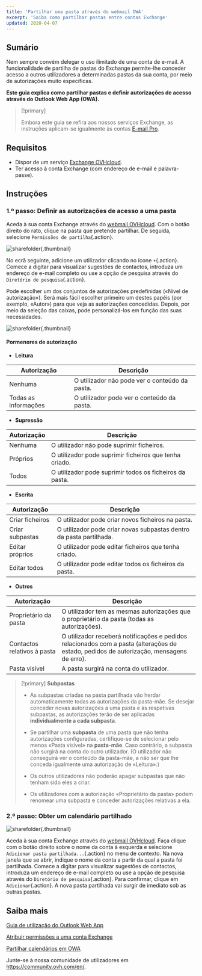 ```yaml
---
title: 'Partilhar uma pasta através do webmail OWA'
excerpt: 'Saiba como partilhar pastas entre contas Exchange'
updated: 2020-04-07
---
```


## Sumário

Nem sempre convém delegar o uso ilimitado de uma conta de e-mail. A funcionalidade de partilha de pastas do Exchange permite-lhe conceder acesso a outros utilizadores a determinadas pastas da sua conta, por meio de autorizações muito específicas.

**Este guia explica como partilhar pastas e definir autorizações de acesso através do Outlook Web App (OWA).**

> [!primary]
>
> Embora este guia se refira aos nossos serviços Exchange, as instruções aplicam-se igualmente às contas [E-mail Pro](/links/web/email-pro).
>

## Requisitos

- Dispor de um serviço [Exchange OVHcloud](/links/web/emails-hosted-exchange).
- Ter acesso à conta Exchange (com endereço de e-mail e palavra-passe).

## Instruções

### 1.º passo: Definir as autorizações de acesso a uma pasta

Aceda à sua conta Exchange através do [webmail OVHcloud](/links/web/email). Com o botão direito do rato, clique na pasta que pretende partilhar. De seguida, selecione `Permissões de partilha`{.action}.

![sharefolder](images/exchange-folder-step1.png){.thumbnail}

No ecrã seguinte, adicione um utilizador clicando no ícone `+`{.action}. Comece a digitar para visualizar sugestões de contactos, introduza um endereço de e-mail completo ou use a opção de pesquisa através do `Diretório de pesquisa`{.action}.

Pode escolher um dos conjuntos de autorizações predefinidas («Nível de autorização»). Será mais fácil escolher primeiro um destes papéis (por exemplo, «Autor») para que veja as autorizações concedidas. Depois, por meio da seleção das caixas, pode personalizá-los em função das suas necessidades.

![sharefolder](images/exchange-folder-step2aag.gif){.thumbnail}

#### Pormenores de autorização

- **Leitura**

|Autorização|Descrição|
|---|---|
|Nenhuma|O utilizador não pode ver o conteúdo da pasta.|
|Todas as informações|O utilizador pode ver o conteúdo da pasta.|

- **Supressão**

|Autorização|Descrição|
|---|---|
|Nenhuma|O utilizador não pode suprimir ficheiros.|
|Próprios|O utilizador pode suprimir ficheiros que tenha criado.|
|Todos|O utilizador pode suprimir todos os ficheiros da pasta.|

- **Escrita**

|Autorização|Descrição|
|---|---|
|Criar ficheiros|O utilizador pode criar novos ficheiros na pasta.|
|Criar subpastas|O utilizador pode criar novas subpastas dentro da pasta partilhada.|
|Editar próprios|O utilizador pode editar ficheiros que tenha criado.|
|Editar todos|O utilizador pode editar todos os ficheiros da pasta.|

- **Outros**

|Autorização|Descrição|
|---|---|
|Proprietário da pasta|O utilizador tem as mesmas autorizações que o proprietário da pasta (todas as autorizações).|
|Contactos relativos à pasta|O utilizador receberá notificações e pedidos relacionados com a pasta (alterações de estado, pedidos de autorização, mensagens de erro).|
|Pasta visível|A pasta surgirá na conta do utilizador.|

> [!primary]
>**Subpastas**
> 
> - As subpastas criadas na pasta partilhada vão herdar automaticamente todas as autorizações da pasta-mãe. Se desejar conceder novas autorizações a uma pasta e às respetivas subpastas, as autorizações terão de ser aplicadas **individualmente a cada subpasta**.
> 
> - Se partilhar uma **subpasta** de uma pasta que não tenha autorizações configuradas, certifique-se de selecionar pelo menos «Pasta visível» na **pasta-mãe**. Caso contrário, a subpasta não surgirá na conta do outro utilizador. (O utilizador não conseguirá ver o conteúdo da pasta-mãe, a não ser que lhe conceda igualmente uma autorização de «Leitura».)
> 
> - Os outros utilizadores não poderão apagar subpastas que não tenham sido eles a criar.
> 
> - Os utilizadores com a autorização «Proprietário da pasta» podem renomear uma subpasta e conceder autorizações relativas a ela.
>

### 2.º passo: Obter um calendário partilhado

![sharefolder](images/exchange-folder-step3.png){.thumbnail}

Aceda à sua conta Exchange através do [webmail OVHcloud](/links/web/email). Faça clique com o botão direito sobre o nome da conta à esquerda e selecione `Adicionar pasta partilhada...`{.action} no menu de contexto. Na nova janela que se abrir, indique o nome da conta a partir da qual a pasta foi partilhada. Comece a digitar para visualizar sugestões de contactos, introduza um endereço de e-mail completo ou use a opção de pesquisa através do `Diretório de pesquisa`{.action}. Para confirmar, clique em `Adicionar`{.action}. A nova pasta partilhada vai surgir de imediato sob as outras pastas.

## Saiba mais

[Guia de utilização do Outlook Web App](/pages/web_cloud/email_and_collaborative_solutions/using_the_outlook_web_app_webmail/email_owa)

[Atribuir permissões a uma conta Exchange](/pages/web_cloud/email_and_collaborative_solutions/microsoft_exchange/feature_delegation)

[Partilhar calendários em OWA](/pages/web_cloud/email_and_collaborative_solutions/using_the_outlook_web_app_webmail/owa_calendar_sharing)

Junte-se à nossa comunidade de utilizadores em <https://community.ovh.com/en/>.

